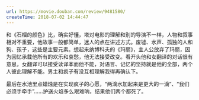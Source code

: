 ```yaml
---
url: https://movie.douban.com/review/9481580/
createTime: 2018-07-02 14:44:47
---
```


和《石榴的颜色》比，确实好懂，塔对电影的理解和别的导演不一样，人物和叙事相对不重要，他故事一般都简单，迷人的点在讲述方式。废墟、水声、孤独的人和狗、孩子，这些是主要元素。想起来纳博科夫的《玛丽》，主人公放弃了玛丽，因为回忆承载他所有的欢乐和哀愁，他无法接受改变。看开头他和女翻译的对话很有意思，女翻译可以接受读译本而他不能，对语言、记忆的坚持就是他的全部，两个人彼此理解不能。男主和疯子有没互相理解我得再确认下。

最后在水池里点蜡烛是在实现疯子的心愿，“两滴水加起来是更大的一滴”、“我们必须手牵手”……护送火焰多么艰难呐，结果他们两个都死了。